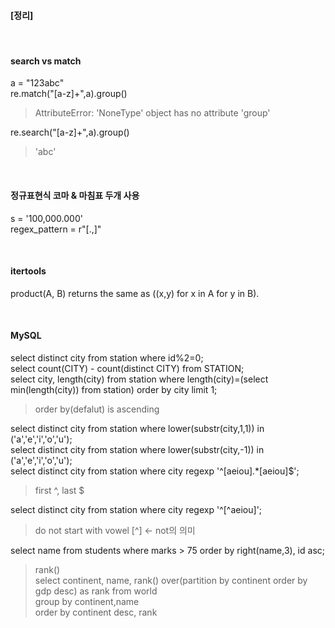 #### [정리]

<br>

#### search vs match 
a = "123abc" <br>
re.match("[a-z]+",a).group() <br>

> AttributeError: 'NoneType' object has no attribute 'group'<br>

re.search("[a-z]+",a).group()<br>

> 'abc' <br>

<br>

#### 정규표현식 코마 & 마침표 두개 사용
s = '100,000.000' <br>
regex_pattern = r"[.,]"  <br>

<br>

#### itertools
product(A, B) returns the same as ((x,y) for x in A for y in B). <br>

<br>

#### MySQL
select distinct city from station where id%2=0; <br>
select count(CITY) - count(distinct CITY) from STATION; <br>
select city, length(city) from station where length(city)=(select min(length(city)) from station) order by city limit 1; <br>

> order by(defalut) is ascending <br>

select distinct city from station where lower(substr(city,1,1)) in ('a','e','i','o','u'); <br>
select distinct city from station where lower(substr(city,-1)) in ('a','e','i','o','u'); <br>
select distinct city from station where city regexp '^[aeiou].*[aeiou]$'; <br>

> first ^, last $

select distinct city from station where city regexp '^[^aeiou]'; <br>

> do not start with vowel [^] <- not의 의미 

select name from students where marks > 75 order by right(name,3), id asc; <br>


> rank() <br>
select continent, name, rank() over(partition by continent order by gdp desc) as rank  from world <br>
group by continent,name <br>
order by continent desc, rank  <br>
